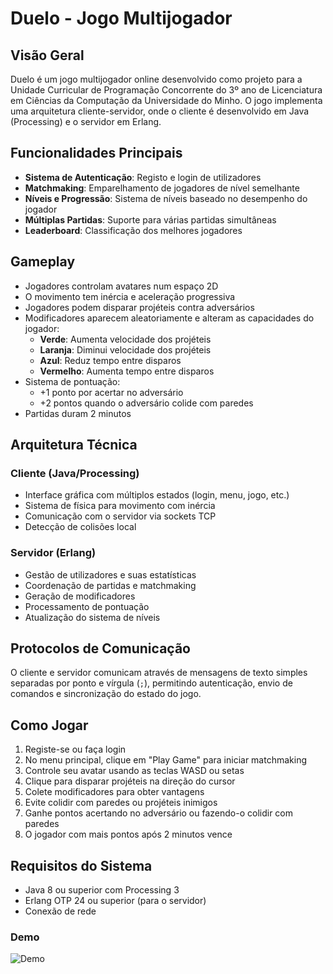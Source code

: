 # Duelo - Jogo Multijogador

## Visão Geral

Duelo é um jogo multijogador online desenvolvido como projeto para a Unidade Curricular de Programação Concorrente do 3º ano de Licenciatura em Ciências da Computação da Universidade do Minho. O jogo implementa uma arquitetura cliente-servidor, onde o cliente é desenvolvido em Java (Processing) e o servidor em Erlang.

## Funcionalidades Principais

- **Sistema de Autenticação**: Registo e login de utilizadores
- **Matchmaking**: Emparelhamento de jogadores de nível semelhante
- **Níveis e Progressão**: Sistema de níveis baseado no desempenho do jogador
- **Múltiplas Partidas**: Suporte para várias partidas simultâneas
- **Leaderboard**: Classificação dos melhores jogadores

## Gameplay

- Jogadores controlam avatares num espaço 2D
- O movimento tem inércia e aceleração progressiva
- Jogadores podem disparar projéteis contra adversários
- Modificadores aparecem aleatoriamente e alteram as capacidades do jogador:
  - **Verde**: Aumenta velocidade dos projéteis
  - **Laranja**: Diminui velocidade dos projéteis
  - **Azul**: Reduz tempo entre disparos
  - **Vermelho**: Aumenta tempo entre disparos
- Sistema de pontuação:
  - +1 ponto por acertar no adversário
  - +2 pontos quando o adversário colide com paredes
- Partidas duram 2 minutos

## Arquitetura Técnica

### Cliente (Java/Processing)
- Interface gráfica com múltiplos estados (login, menu, jogo, etc.)
- Sistema de física para movimento com inércia
- Comunicação com o servidor via sockets TCP
- Detecção de colisões local

### Servidor (Erlang)
- Gestão de utilizadores e suas estatísticas
- Coordenação de partidas e matchmaking
- Geração de modificadores
- Processamento de pontuação
- Atualização do sistema de níveis

## Protocolos de Comunicação

O cliente e servidor comunicam através de mensagens de texto simples separadas por ponto e vírgula (`;`), permitindo autenticação, envio de comandos e sincronização do estado do jogo.

## Como Jogar

1. Registe-se ou faça login
2. No menu principal, clique em "Play Game" para iniciar matchmaking
3. Controle seu avatar usando as teclas WASD ou setas
4. Clique para disparar projéteis na direção do cursor
5. Colete modificadores para obter vantagens
6. Evite colidir com paredes ou projéteis inimigos
7. Ganhe pontos acertando no adversário ou fazendo-o colidir com paredes
8. O jogador com mais pontos após 2 minutos vence

## Requisitos do Sistema

- Java 8 ou superior com Processing 3
- Erlang OTP 24 ou superior (para o servidor)
- Conexão de rede

### Demo
![Demo](https://github.com/diogocsilva12/ProjetoPC/blob/1cadea4fd0b33f715e814022bfd221e6b27c5238/Demo.gif)
